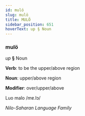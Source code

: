 ```yaml
---
id: mulö
slug: mulö
title: MULÖ
sidebar_position: 651
hoverText: up § Noun
---
```


### mulö

*up* **§** Noun

**Verb**: to be the upper/above region

**Noun**: upper/above region

**Modifier**: over/upper/above

Luo malo /mɐ.lɔ/

*Nilo-Saharan Language Family*